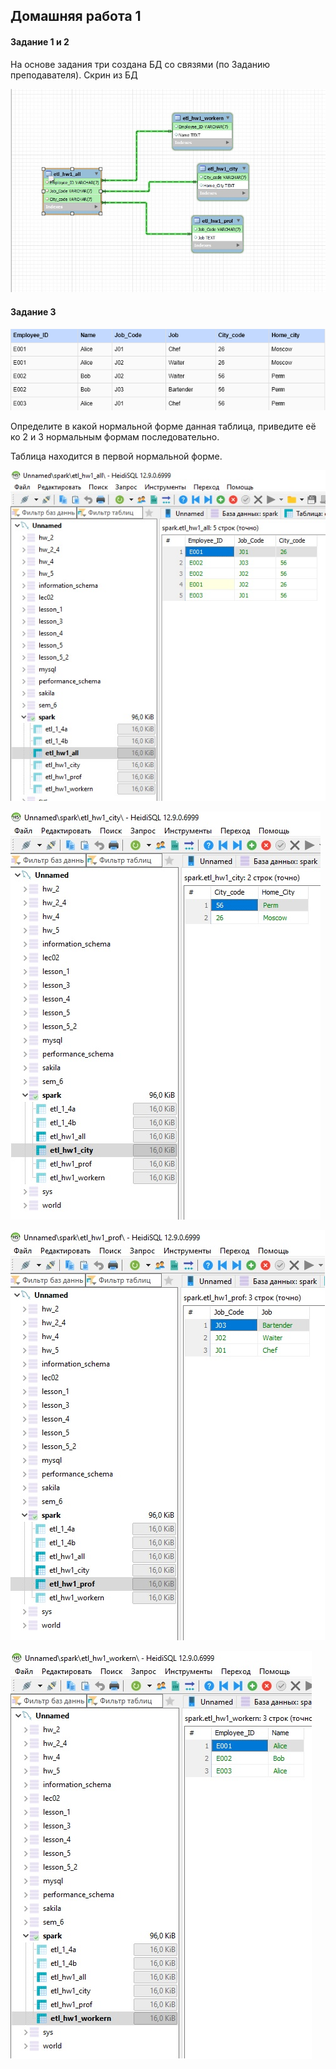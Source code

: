 ## Домашняя работа 1
#### Задание 1 и 2
На основе задания три создана БД со связями (по Заданию преподавателя).
Скрин из БД

![ex2](ex2.jpg)

#### Задание 3

![ДЗ](ДЗ1.png)

Определите в какой нормальной форме данная таблица, приведите её ко 2 и 3 нормальным формам последовательно.

Таблица находится в первой нормальной форме.

![all](all.jpg)

![city](city.jpg)

![prof](prof.jpg)

![worker](worker.jpg)
